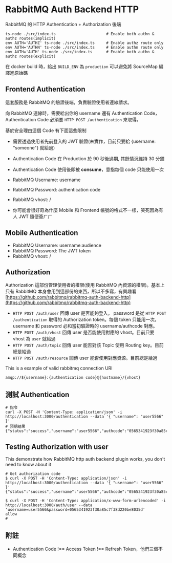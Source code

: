 # RabbitMQ Auth Backend HTTP

RabbitMQ 的 HTTP Authentication + Authorization 後端

```shell
ts-node ./src/index.ts                      # Enable both authn & authz routes(implicit)
env AUTH='AUTHZ' ts-node ./src/index.ts     # Enable authz route only
env AUTH='AUTHN' ts-node ./src/index.ts     # Enable authn route only
env AUTH='AUTH' ts-node ./src/index.ts      # Enable both authn & authz routes(explicit)
```

在 docker build 時，給出 `BUILD_ENV` 為 `production` 可以避免將 SourceMap 編譯進原始碼

## Frontend Authentication

這套服務是 RabbitMQ 的驗證後端，負責驗證使用者連線請求。

向 RabbitMQ 連線時，需要給出你的 username 還有 Authentication Code， Authentication Code 必須要 `HTTP POST /authentication` 來取得。

基於安全理由這個 Code 有下面這些限制

- 需要透過使用者先前登入的 JWT 驗證(未實作，目前只要給 {username: "someone"} 就給過)
- Authentication Code 在 Production 於 90 秒後過期, 其餘情況維持 30 分鐘
- Authentication Code 使用後即被 **consume**，意指每個 code 只能使用一次

- RabbitMQ Username: username
- RabbitMQ Password: authentication code
- RabbitMQ vhost: /
- 你可能會很好奇為什麼 Mobile 和 Frontend 帳號的格式不一樣，笑死因為有人 JWT 隨便簽ㄏㄏ

## Mobile Authentication

- RabbitMQ Username: username:audience
- RabbitMQ Password: The JWT token
- RabbitMQ vhost: /

## Authorization

Authorization 這部份管理使用者的權限(使用 RabbitMQ 內資源的權限)。基本上只有 RabbitMQ 本身會用到這部份的東西，所以不多寫，有興趣看
[https://github.com/rabbitmq/rabbitmq-auth-backend-http](https://github.com/rabbitmq/rabbitmq-auth-backend-http)

- `HTTP POST /auth/user` 回傳 user 是否能夠登入。 password 是從 `HTTP POST /authentication` 取得的 Authorization token。每個 token 只能用一次。 username 和 password 必和當初驗證時的 username/authcode 對應。
- `HTTP POST /auth/vhost` 回傳 user 是否能使用對應的 vhost。目前只要 vhost 為 `user` 就給過
- `HTTP POST /auth/topic` 回傳 user 能否對該 Topic 使用 Routing key。目前總是給過
- `HTTP POST /auth/resource` 回傳 user 能否使用對應資源。目前總是給過

This is a example of valid rabbitmq connection URI

```
amqp://${username}:{authentication code}@{hostname}/{vhost}
```

## 測試 Authentication

```
# 指令
curl -X POST -H 'Content-Type: application/json' -i http://localhost:3000/authentication --data '{ "username": "user5566" }'
# 預期結果
{"status":"success","username":"user5566","authcode":"0565341923f30a85c7f38d220be8035d","timeout":1599158779}
```

## Testing Authorization with user

This demonstrate how RabbitMQ http auth backend plugin works, you don't need to know about it

```
# Get authorization code
$ curl -X POST -H 'Content-Type: application/json' -i http://localhost:3000/authentication --data '{ "username": "user5566" }'
{"status":"success","username":"user5566","authcode":"0565341923f30a85c7f38d220be8035d","timeout":1598326269}

$ curl -X POST -H 'Content-Type: application/x-www-form-urlencoded' -i http://localhost:3000/auth/user --data 'username=user5566&password=0565341923f30a85c7f38d220be8035d'
allow
#
```

## 附註

- Authentication Code !== Access Token !== Refresh Token，他們三個不同概念
